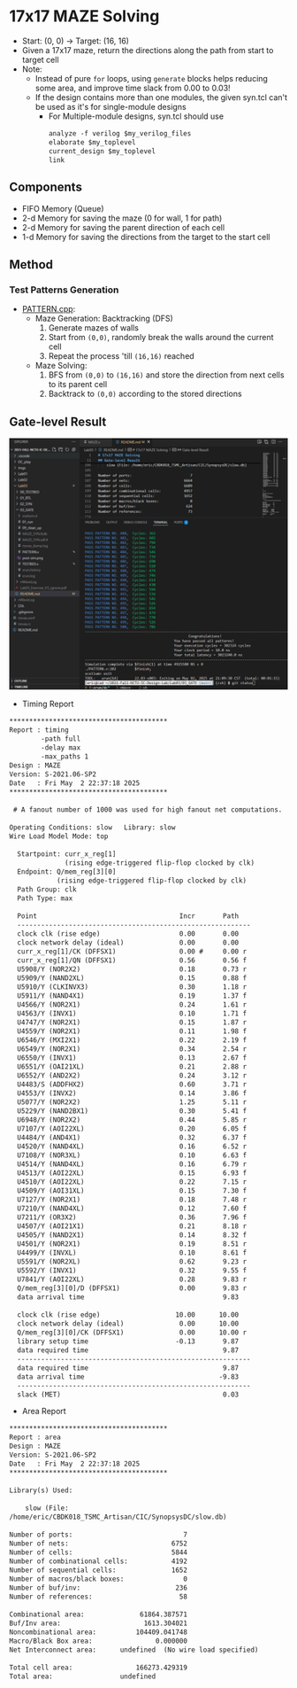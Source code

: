 # 17x17 MAZE Solving
* Start: (0, 0) -> Target: (16, 16)
* Given a 17x17 maze, return the directions along the path from start to target cell
* Note:
  * Instead of pure `for` loops, using `generate` blocks helps reducing some area, and improve time slack from 0.00 to 0.03!
  * If the design contains more than one modules, the given syn.tcl can't be used as it's for single-module designs
    * For Multiple-module designs, syn.tcl should use
      ```
      analyze -f verilog $my_verilog_files
      elaborate $my_toplevel
      current_design $my_toplevel
      link
      ```
  
## Components
* FIFO Memory (Queue)
* 2-d Memory for saving the maze (0 for wall, 1 for path)
* 2-d Memory for saving the parent direction of each cell
* 1-d Memory for saving the directions from the target to the start cell

## Method
### Test Patterns Generation
* [PATTERN.cpp](00_TESTBED/PATTERN.cpp):
  * Maze Generation: Backtracking (DFS)
    1. Generate mazes of walls
    2. Start from `(0,0)`, randomly break the walls around the current cell
    3. Repeat the process 'till `(16,16)` reached
  * Maze Solving:
    1. BFS from `(0,0)` to `(16,16)` and store the direction from next cells to its parent cell
    2. Backtrack to `(0,0)` according to the stored directions

  
## Gate-level Result

![alt text](./03_GATE/post-sim.png)

* Timing Report
```
****************************************
Report : timing
        -path full
        -delay max
        -max_paths 1
Design : MAZE
Version: S-2021.06-SP2
Date   : Fri May  2 22:37:18 2025
****************************************

 # A fanout number of 1000 was used for high fanout net computations.

Operating Conditions: slow   Library: slow
Wire Load Model Mode: top

  Startpoint: curr_x_reg[1]
              (rising edge-triggered flip-flop clocked by clk)
  Endpoint: Q/mem_reg[3][0]
            (rising edge-triggered flip-flop clocked by clk)
  Path Group: clk
  Path Type: max

  Point                                    Incr       Path
  -----------------------------------------------------------
  clock clk (rise edge)                    0.00       0.00
  clock network delay (ideal)              0.00       0.00
  curr_x_reg[1]/CK (DFFSX1)                0.00 #     0.00 r
  curr_x_reg[1]/QN (DFFSX1)                0.56       0.56 f
  U5908/Y (NOR2X2)                         0.18       0.73 r
  U5909/Y (NAND2XL)                        0.15       0.88 f
  U5910/Y (CLKINVX3)                       0.30       1.18 r
  U5911/Y (NAND4X1)                        0.19       1.37 f
  U4566/Y (NOR2X1)                         0.24       1.61 r
  U4563/Y (INVX1)                          0.10       1.71 f
  U4747/Y (NOR2X1)                         0.15       1.87 r
  U4559/Y (NOR2X1)                         0.11       1.98 f
  U6546/Y (MXI2X1)                         0.22       2.19 f
  U6549/Y (NOR2X1)                         0.34       2.54 r
  U6550/Y (INVX1)                          0.13       2.67 f
  U6551/Y (OAI21XL)                        0.21       2.88 r
  U6552/Y (AND2X2)                         0.24       3.12 r
  U4483/S (ADDFHX2)                        0.60       3.71 r
  U4553/Y (INVX2)                          0.14       3.86 f
  U5077/Y (NOR2X2)                         1.25       5.11 r
  U5229/Y (NAND2BX1)                       0.30       5.41 f
  U6948/Y (NOR2X2)                         0.44       5.85 r
  U7107/Y (AOI22XL)                        0.20       6.05 f
  U4484/Y (AND4X1)                         0.32       6.37 f
  U4520/Y (NAND4XL)                        0.16       6.52 r
  U7108/Y (NOR3XL)                         0.10       6.63 f
  U4514/Y (NAND4XL)                        0.16       6.79 r
  U4513/Y (AOI22XL)                        0.15       6.93 f
  U4510/Y (AOI22XL)                        0.22       7.15 r
  U4509/Y (AOI31XL)                        0.15       7.30 f
  U7127/Y (NOR2X1)                         0.18       7.48 r
  U7210/Y (NAND4XL)                        0.12       7.60 f
  U7211/Y (OR3X2)                          0.36       7.96 f
  U4507/Y (AOI21X1)                        0.21       8.18 r
  U4505/Y (NAND2X1)                        0.14       8.32 f
  U4501/Y (NOR2X1)                         0.19       8.51 r
  U4499/Y (INVXL)                          0.10       8.61 f
  U5591/Y (NOR2XL)                         0.62       9.23 r
  U5592/Y (INVX1)                          0.32       9.55 f
  U7841/Y (AOI22XL)                        0.28       9.83 r
  Q/mem_reg[3][0]/D (DFFSX1)               0.00       9.83 r
  data arrival time                                   9.83

  clock clk (rise edge)                   10.00      10.00
  clock network delay (ideal)              0.00      10.00
  Q/mem_reg[3][0]/CK (DFFSX1)              0.00      10.00 r
  library setup time                      -0.13       9.87
  data required time                                  9.87
  -----------------------------------------------------------
  data required time                                  9.87
  data arrival time                                  -9.83
  -----------------------------------------------------------
  slack (MET)                                         0.03
```

* Area Report
```
****************************************
Report : area
Design : MAZE
Version: S-2021.06-SP2
Date   : Fri May  2 22:37:18 2025
****************************************

Library(s) Used:

    slow (File: /home/eric/CBDK018_TSMC_Artisan/CIC/SynopsysDC/slow.db)

Number of ports:                            7
Number of nets:                          6752
Number of cells:                         5844
Number of combinational cells:           4192
Number of sequential cells:              1652
Number of macros/black boxes:               0
Number of buf/inv:                        236
Number of references:                      58

Combinational area:              61864.387571
Buf/Inv area:                     1613.304021
Noncombinational area:          104409.041748
Macro/Black Box area:                0.000000
Net Interconnect area:      undefined  (No wire load specified)

Total cell area:                166273.429319
Total area:                 undefined
```
